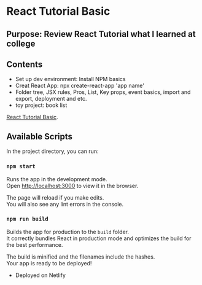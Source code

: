 # React Tutorial Basic 

## Purpose: Review React Tutorial what I learned at college
## Contents
*  Set up dev environment: Install NPM basics
* Creat React App: npx create-react-app 'app name'
* Folder tree, JSX rules, Pros, List, Key props, event basics, import and export, deployment and etc.
* toy project: book list

[React Tutorial Basic](distracted-kirch-1493c4.netlify.app).

## Available Scripts

In the project directory, you can run:

### `npm start`

Runs the app in the development mode.\
Open [http://localhost:3000](http://localhost:3000) to view it in the browser.

The page will reload if you make edits.\
You will also see any lint errors in the console.

### `npm run build`

Builds the app for production to the `build` folder.\
It correctly bundles React in production mode and optimizes the build for the best performance.

The build is minified and the filenames include the hashes.\
Your app is ready to be deployed!

* Deployed on Netlify
